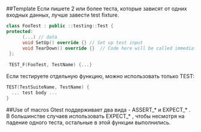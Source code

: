 ##Template
Если пишете 2 или более теста, которые зависят от одних входных данных, лучше завести test fixture. 
```c++
class FooTest : public ::testing::Test {
protected:
      (...) // data
      void SetUp() override {} // Set up test input
      void TearDown() override {}  // Code here will be called immediately after each test 
 };
 
 TEST_F(FooTest, TestName) {...}
```

Если тестируете отдельную функцию, можно использовать только TEST:
```c++
TEST(TestSuiteName, TestName) {
  ... test body ...
}
```
##Use of macros
Gtest поддерживает два вида - ASSERT_* и EXPECT_* . В большинстве случаев использовать  EXPECT_* , чтобы несмотря на падение одного теста, остальные в этой функции выполнились. 

